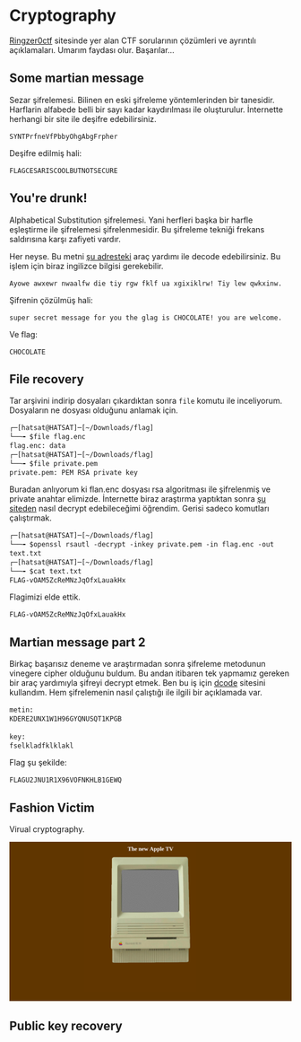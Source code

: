# Cryptography

[Ringzer0ctf](https://ringzer0ctf.com/) sitesinde yer alan CTF sorularının çözümleri ve ayrıntılı açıklamaları. Umarım faydası olur. Başarılar...

## Some martian message

Sezar şifrelemesi. Bilinen en eski şifreleme yöntemlerinden bir tanesidir. Harflarin alfabede belli bir sayı kadar kaydırılması ile oluşturulur. İnternette herhangi bir site ile deşifre edebilirsiniz.

```text
SYNTPrfneVfPbbyOhgAbgFrpher
```

Deşifre edilmiş hali:

```text
FLAGCESARISCOOLBUTNOTSECURE
```

## You're drunk!

Alphabetical Substitution şifrelemesi. Yani herfleri başka bir harfle eşleştirme ile şifrelemesi şifrelenmesidir. Bu şifreleme tekniği frekans saldırısına karşı zafiyeti vardır.

Her neyse. Bu metni [şu adresteki](https://www.dcode.fr/monoalphabetic-substitution) araç yardımı ile decode edebilirsiniz. Bu işlem için biraz ingilizce bilgisi gerekebilir.

```text
Ayowe awxewr nwaalfw die tiy rgw fklf ua xgixiklrw! Tiy lew qwkxinw.
```

Şifrenin çözülmüş hali:

```text
super secret message for you the glag is CHOCOLATE! you are welcome.
```

Ve flag:

```text
CHOCOLATE
```

## File recovery

Tar arşivini indirip dosyaları çıkardıktan sonra `file` komutu ile inceliyorum. Dosyaların ne dosyası olduğunu anlamak için.

```text
┌─[hatsat@HATSAT]─[~/Downloads/flag]
└──╼ $file flag.enc
flag.enc: data
┌─[hatsat@HATSAT]─[~/Downloads/flag]
└──╼ $file private.pem
private.pem: PEM RSA private key
```

Buradan anlıyorum ki flan.enc dosyası rsa algoritması ile şifrelenmiş ve private anahtar elimizde. İnternette biraz araştırma yaptıktan sonra [şu siteden](https://linuxtiwary.com/2018/08/25/public-key-and-private-key-encryption-decryption-labasymmetric-cryptography/) nasıl decrypt edebileceğimi öğrendim. Gerisi sadeco komutları çalıştırmak.

```text
┌─[hatsat@HATSAT]─[~/Downloads/flag]
└──╼ $openssl rsautl -decrypt -inkey private.pem -in flag.enc -out text.txt
┌─[hatsat@HATSAT]─[~/Downloads/flag]
└──╼ $cat text.txt
FLAG-vOAM5ZcReMNzJqOfxLauakHx
```

Flagimizi elde ettik.

```text
FLAG-vOAM5ZcReMNzJqOfxLauakHx
```

## Martian message part 2

Birkaç başarısız deneme ve araştırmadan sonra şifreleme metodunun vinegere cipher olduğunu buldum. Bu andan itibaren tek yapmamız gereken bir araç yardımıyla şifreyi decrypt etmek. Ben bu iş için [dcode](https://www.dcode.fr/vigenere-cipher) sitesini kullandım. Hem şifrelemenin nasıl çalıştığı ile ilgili bir açıklamada var.

```text
metin:
KDERE2UNX1W1H96GYQNUSQT1KPGB

key:
fselkladfklklakl
```

Flag şu şekilde:

```text
FLAGU2JNU1R1X96VOFNKHLB1GEWQ
```

## Fashion Victim

Virual cryptography.

![fashion victim](/Ringer0CTF/resimler/cryptography/fashion-victim-1.png)

## Public key recovery
